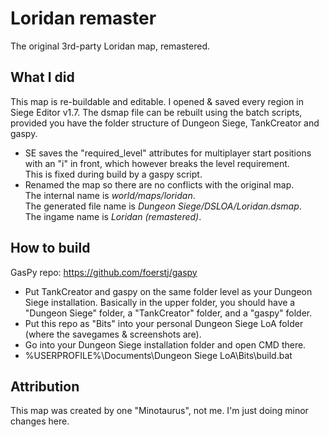 # Loridan remaster

The original 3rd-party Loridan map, remastered.

## What I did

This map is re-buildable and editable. I opened & saved every region in Siege Editor v1.7. The dsmap file can be rebuilt using the batch scripts, provided you have the folder structure of Dungeon Siege, TankCreator and gaspy.
- SE saves the "required_level" attributes for multiplayer start positions with an "i" in front, which however breaks the level requirement.\
  This is fixed during build by a gaspy script.
- Renamed the map so there are no conflicts with the original map.\
  The internal name is *world/maps/loridan*.\
  The generated file name is *Dungeon Siege/DSLOA/Loridan.dsmap*.\
  The ingame name is *Loridan (remastered)*.

## How to build

GasPy repo: https://github.com/foerstj/gaspy

- Put TankCreator and gaspy on the same folder level as your Dungeon Siege installation. Basically in the upper folder, you should have a "Dungeon Siege" folder, a "TankCreator" folder, and a "gaspy" folder.
- Put this repo as "Bits" into your personal Dungeon Siege LoA folder (where the savegames & screenshots are).
- Go into your Dungeon Siege installation folder and open CMD there.
- %USERPROFILE%\Documents\Dungeon Siege LoA\Bits\build.bat

## Attribution

This map was created by one "Minotaurus", not me. I'm just doing minor changes here.
